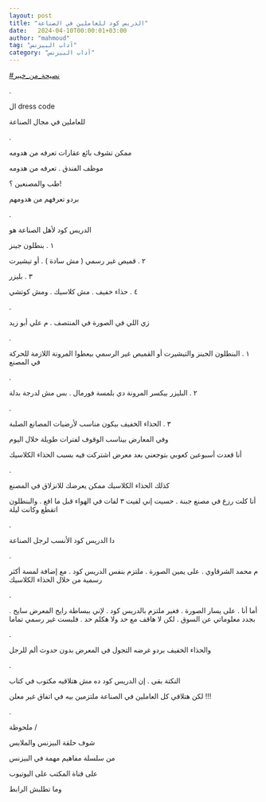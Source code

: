 ```yaml
---
layout: post
title: "الدريس كود للعاملين في الصناعة"
date:   2024-04-10T00:00:01+03:00
author: "mahmoud"
tag: "آداب البيزنس"
category: "آداب البيزنس"
---
```



[<u>\#نصيحة\_من\_خبير</u>](https://www.facebook.com/hashtag/%D9%86%D8%B5%D9%8A%D8%AD%D8%A9_%D9%85%D9%86_%D8%AE%D8%A8%D9%8A%D8%B1?__eep__=6&__cft__%5b0%5d=AZXOdLqxaifuLErDpvaCU22SJKqS6bdIk-qSONWU1h0SwYuaLVJHj6S-0G1AqdUvkuqsvxzCr5P8jLEYDiiXDtFkjTyV8lCINB9NSHLPf1xTsc8_U_uWrrxjeibwOuTc5lmPWqiu-61_JBvLHQ6WSWIyiDkiRDVBmoywemNCRj_j0m48sJQdb8SblEvmhPdtF0A&__tn__=*NK-R)

.

ال dress code

للعاملين في مجال الصناعة

.

ممكن تشوف بائع عقارات تعرفه من هدومه

موظف الفندق . تعرفه من هدومه

طب والمصنعين ؟!

بردو تعرفهم من هدومهم

.

الدريس كود لأهل الصناعة هو

١ . بنطلون جينز

٢ . قميص غير رسمي ( مش سادة ) .
أو تيشيرت

٣ . بليزر

٤ . حذاء خفيف . مش كلاسيك . ومش
كوتشي

.

زي اللي في الصورة في المنتصف . م علي أبو زيد

.

١ . البنطلون الجينز والتيشيرت أو
القميص غير الرسمي بيعطوا المرونة اللازمة للحركة في المصنع

.

٢ . البليزر بيكسر المرونة دي
بلمسة فورمال . بس مش لدرجة بدلة

.

٣ . الحذاء الخفيف بيكون مناسب
لأرضيات المصانع الصلبة

وفي المعارض بيناسب الوقوف لفترات طويلة خلال اليوم

أنا قعدت أسبوعين كعوبي بتوجعني بعد معرض اشتركت فيه بسبب
الحذاء الكلاسيك

.

كذلك الحذاء الكلاسيك ممكن يعرضك للانزلاق في
المصنع

أنا كلت رزع في مصنع جبنة . حسيت إني لفيت ٣ لفات في
الهواء قبل ما اقع . والبنطلون اتقطع وكانت ليلة

.

دا الدريس كود الأنسب لرجل الصناعة

.

م محمد الشرقاوي . على يمين الصورة . ملتزم بنفس الدريس
كود . مع إضافة لمسة أكثر رسمية من خلال الحذاء الكلاسيك

.

أما أنا . على يسار الصورة . فغير ملتزم بالدريس كود .
لإني ببساطة رايح المعرض سايح . بجدد معلوماتي عن السوق . لكن لا هاقف مع
حد ولا هكلم حد . فلبست غير رسمي تماما

.

والحذاء الخفيف بردو غرضه التجول في المعرض بدون حدوث ألم
للرجل

.

النكتة بقى . إن الدريس كود ده مش هتلاقيه مكتوب في
كتاب

لكن هتلاقي كل العاملين في الصناعة ملتزمين بيه في اتفاق
غير معلن !!!

.

ملحوظة /

شوف حلقة البيزنس والملابس

من سلسلة مفاهيم مهمة في البيزنس

على قناة المكتب على اليوتيوب

وما تطلبش الرابط
